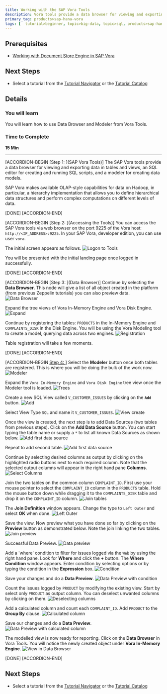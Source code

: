 ```yaml
---
title: Working with the SAP Vora Tools
description: Vora tools provide a data browser for viewing and exporting data in tables and views, an SQL editor for creating and running SQL scripts, and a modeller for creating data models
primary_tag: products>sap-hana-vora
tags: [  tutorial>beginner, topic>big-data, topic>sql, products>sap-hana-vora ]
---
```


## Prerequisites  
 - [Working with Document Store Engine in SAP Vora](http://www.sap.com/developer/tutorials/vora-cal-zeppelin7.html)


## Next Steps
 - Select a tutorial from the [Tutorial Navigator](http://www.sap.com/developer/tutorial-navigator.html) or the [Tutorial Catalog](http://www.sap.com/developer/tutorials.html)

## Details
### You will learn  
You will learn how to use Data Browser and Modeler from Vora Tools.

### Time to Complete
**15 Min**

---

[ACCORDION-BEGIN [Step 1: ](SAP Vora Tools)]
The SAP Vora tools provide a data browser for viewing and exporting data in tables and views, an SQL editor for creating and running SQL scripts, and a modeler for creating data models.

SAP Vora makes available OLAP-style capabilities for data on Hadoop, in particular, a hierarchy implementation that allows you to define hierarchical data structures and perform complex computations on different levels of data.

[DONE]
[ACCORDION-END]

[ACCORDION-BEGIN [Step 2: ](Accessing the Tools)]
You can access the SAP Vora tools via web browser on the port 9225 of the Vora host: `http://<IP_ADDRESS>:9225`. In your SAP Vora, developer edition, you can use user `vora`.

The initial screen appears as follows.
![Logon to Tools](vtools_01.jpg)

You will be presented with the initial landing page once logged in successfully.

[DONE]
[ACCORDION-END]


[ACCORDION-BEGIN [Step 3: ](Data Browser)]
Continue by selecting the **Data Browser**. This node will give a list of all object created in the platform (from previous Zeppelin tutorials) you can also preview data.
![Data Browser](vtools_02.jpg)

Expand the tree views of Vora In-Memory Engine and Vora Disk Engine.
![Expand](vtools_03.jpg)

Continue by registering the tables: `PRODUCTS` in the In-Memory Engine and `COMPLAINTS_DISK` in the Disk Engine. You will be using the Vora Modeling tool to create a model, querying data across two engines.
![Registration](vtools_04.jpg)

Table registration will take a few moments.

[DONE]
[ACCORDION-END]

[ACCORDION-BEGIN [Step 4: ](Modeler)]
Select the **Modeler** button once both tables are registered. This is where you will be doing the bulk of the work now.
![Modeler](vtools_05.jpg)

Expand the `Vora In-Memory Engine` and `Vora Disk Engine` tree view once the Modeler tool is loaded.
![Trees](vtools_06.jpg)

Create a new SQL View called `V_CUSTOMER_ISSUES` by clicking on the **`Add`** button.
![Add](vtools_07.jpg)

Select View Type `SQL` and name it `V_CUSTOMER_ISSUES`.
![View create](vtools_08.jpg)

Once the view is created, the next step is to add Data Sources (two tables from previous steps). Click on the **Add Data Source** button. You can start typing the table name or supply a `*` to list all known Data Sources as shown below.
![Add first data source](vtools_09.jpg)

Repeat to add second table.
![Add first data source](vtools_10.jpg)

Continue by selecting desired columns as output by clicking on the highlighted radio buttons next to each required column. Note that the selected output columns will appear in the right hand pane **Columns**.
![Select Columns](vtools_11.jpg)

Join the two tables on the common column `COMPLAINT_ID`. First use your mouse pointer to select the `COMPLAINT_ID` column in the `PRODUCTS` table. Hold the mouse button down while dragging it to the `COMPLAINTS_DISK` table and drop it on the `COMPLAINT_ID` column.
![Join tables](vtools_12.jpg)

The **Join Definition** window appears. Change the type to `Left Outer` and select **OK** when done.
![Left Outer](vtools_13.jpg)

Save the view. Now preview what you have done so far by clicking on the **Preview** button as demonstrated below. Note the join linking the two tables.
![Join preview](vtools_14.jpg)

Successful Data Preview.
![Data preview](vtools_15.jpg)

Add a 'where' condition to filter for issues logged via the `Web` by using the right hand pane. Look for **Where** and click the **+** button. The **Where Condition** window appears. Enter condition by selecting options or by typing the condition in the **Expression** box.
![Condition](vtools_16.jpg)

Save your changes and do a **Data Preview**.
![Data Preview with condition](vtools_17.jpg)

Count the issues logged by `PRODUCT` by modifying the existing view. Start by select only `PRODUCT` as output column. You can deselect unwanted columns by clicking on them.
![Deselecting columns](vtools_18.jpg)

Add a calculated column and count each `COMPLAINT_ID`. Add `PRODUCT` to the **Group By** clause.
![Calculated column](vtools_19.jpg)

Save our changes and do a **Data Preview**.
![Data Preview with calculated column](vtools_20.jpg)

The modelled view is now ready for reporting. Click on the **Data Browser** in Vora Tools. You will notice the newly created object under **Vora In-Memory Engine**.
![View in Data Browser](vtools_21.jpg)

[DONE]
[ACCORDION-END]


## Next Steps
- Select a tutorial from the [Tutorial Navigator](http://www.sap.com/developer/tutorial-navigator.html) or the [Tutorial Catalog](http://www.sap.com/developer/tutorials.html)
